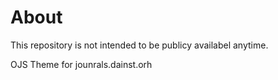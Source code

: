 # About

This repository is not intended to be publicy availabel anytime.

OJS Theme for jounrals.dainst.orh